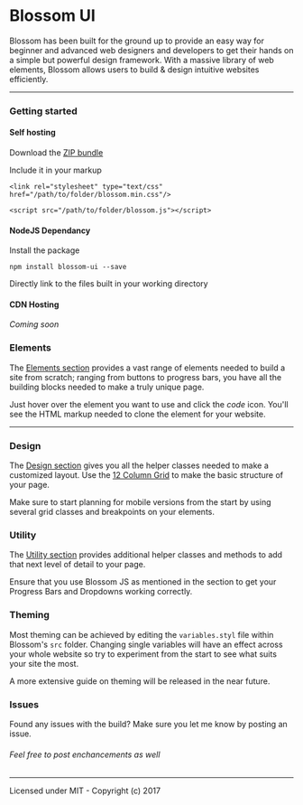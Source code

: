 # Blossom UI

Blossom has been built for the ground up to provide an easy way for beginner and advanced web designers and developers to get their hands on a simple but powerful design framework. With a massive library of web elements, Blossom allows users to build & design intuitive websites efficiently.

---

### Getting started

#### Self hosting
Download the [ZIP bundle](https://github.com/Aotik/Blossom-Styleguide/raw/master/blossom.zip)

Include it in your markup

`<link rel="stylesheet" type="text/css" href="/path/to/folder/blossom.min.css"/>`

`<script src="/path/to/folder/blossom.js"></script>`

#### NodeJS Dependancy

Install the package

`npm install blossom-ui --save`

Directly link to the files built in your working directory

#### CDN Hosting

_Coming soon_

### Elements
The [Elements section](http://getblossom.io/elements/buttons) provides a vast range of elements needed to build a site from scratch; ranging from buttons to progress bars, you have all the building blocks needed to make a truly unique page.

Just hover over the element you want to use and click the _code_ icon. You'll see the HTML markup needed to clone the element for your website.

---

### Design
The [Design section](http://getblossom.io/elements/buttons) gives you all the helper classes needed to make a customized layout. Use the [12 Column Grid](http://getblossom.io/design/grid) to make the basic structure of your page.

Make sure to start planning for mobile versions from the start by using several grid classes and breakpoints on your elements.

### Utility
The [Utility section](http://getblossom.io/utility/js) provides additional helper classes and methods to add that next level of detail to your page.

Ensure that you use Blossom JS as mentioned in the section to get your Progress Bars and Dropdowns working correctly.

### Theming
Most theming can be achieved by editing the `variables.styl` file within Blossom's `src` folder. Changing single variables will have an effect across your whole website so try to experiment from the start to see what suits your site the most.

A more extensive guide on theming will be released in the near future.

### Issues
Found any issues with the build? Make sure you let me know by posting an issue.

###### Feel free to post enchancements as well

---

Licensed under MIT - Copyright (c) 2017
